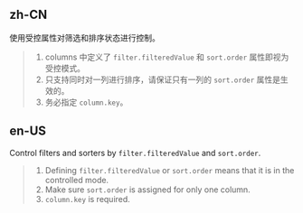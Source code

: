 ## zh-CN

使用受控属性对筛选和排序状态进行控制。

> 1. columns 中定义了 `filter.filteredValue` 和 `sort.order` 属性即视为受控模式。
> 2. 只支持同时对一列进行排序，请保证只有一列的 `sort.order` 属性是生效的。
> 3. 务必指定 `column.key`。

## en-US

Control filters and sorters by `filter.filteredValue` and `sort.order`.

> 1. Defining `filter.filteredValue` or `sort.order` means that it is in the controlled mode.
> 2. Make sure `sort.order` is assigned for only one column.
> 3. `column.key` is required.
